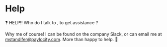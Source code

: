 # Help

❓ HELP!! Who do I talk to , to get assistance ?

Why me of course!  I can be found on the company Slack, or can email me at mstandifer@paylocity.com. More than happy to help. 🙂 







